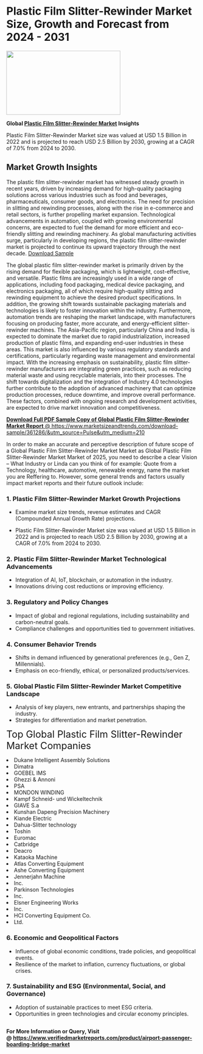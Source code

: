 <H1>Plastic Film Slitter-Rewinder Market Size, Growth and Forecast from 2024 - 2031</H1><img class="aligncenter size-medium wp-image-584254" src="https://thirdeyenews.in/wp-content/uploads/2024/09/Global-Market-Research-300x168.jpeg" alt="" width="300" height="168" /><p><strong>Global&nbsp;<a href="https://www.marketsizeandtrends.com/download-sample/361286/&amp;utm_source=Pulse&amp;utm_medium=210">Plastic Film Slitter-Rewinder Market</a> Insights</strong></p><p>Plastic Film Slitter-Rewinder Market size was valued at USD 1.5 Billion in 2022 and is projected to reach USD 2.5 Billion by 2030, growing at a CAGR of 7.0% from 2024 to 2030.</p><p><h2>Market Growth Insights</h2> <p>The plastic film slitter-rewinder market has witnessed steady growth in recent years, driven by increasing demand for high-quality packaging solutions across various industries such as food and beverages, pharmaceuticals, consumer goods, and electronics. The need for precision in slitting and rewinding processes, along with the rise in e-commerce and retail sectors, is further propelling market expansion. Technological advancements in automation, coupled with growing environmental concerns, are expected to fuel the demand for more efficient and eco-friendly slitting and rewinding machinery. As global manufacturing activities surge, particularly in developing regions, the plastic film slitter-rewinder market is projected to continue its upward trajectory through the next decade. <a href="#">Download Sample</a></p> <p>The global plastic film slitter-rewinder market is primarily driven by the rising demand for flexible packaging, which is lightweight, cost-effective, and versatile. Plastic films are increasingly used in a wide range of applications, including food packaging, medical device packaging, and electronics packaging, all of which require high-quality slitting and rewinding equipment to achieve the desired product specifications. In addition, the growing shift towards sustainable packaging materials and technologies is likely to foster innovation within the industry. Furthermore, automation trends are reshaping the market landscape, with manufacturers focusing on producing faster, more accurate, and energy-efficient slitter-rewinder machines. The Asia-Pacific region, particularly China and India, is expected to dominate the market due to rapid industrialization, increased production of plastic films, and expanding end-user industries in these areas. This market is also influenced by various regulatory standards and certifications, particularly regarding waste management and environmental impact. With the increasing emphasis on sustainability, plastic film slitter-rewinder manufacturers are integrating green practices, such as reducing material waste and using recyclable materials, into their processes. The shift towards digitalization and the integration of Industry 4.0 technologies further contribute to the adoption of advanced machinery that can optimize production processes, reduce downtime, and improve overall performance. These factors, combined with ongoing research and development activities, are expected to drive market innovation and competitiveness. <p><a href="#"></p><p><span class=""><strong>Download Full PDF Sample Copy of Global Plastic Film Slitter-Rewinder Market Report</strong> @ <a href="https://www.marketsizeandtrends.com/download-sample/361286/&amp;utm_source=Pulse&amp;utm_medium=210" target="_blank">https://www.marketsizeandtrends.com/download-sample/361286/&amp;utm_source=Pulse&amp;utm_medium=210</a></span></p><p>In order to make an accurate and perceptive description of future scope of a Global&nbsp;Plastic Film Slitter-Rewinder Market Market as Global&nbsp;Plastic Film Slitter-Rewinder Market Market of 2025, you need to describe a clear Vision &ndash; What Industry or Linda can you think of for example: Quote from a Technology, healthcare, automotive, renewable energy, name the market you are Reffering to. However, some general trends and factors usually impact market reports and their future outlook include:</p><h3>1.&nbsp;<strong>Plastic Film Slitter-Rewinder Market Growth Projections</strong></h3><ul><li>Examine market size trends, revenue estimates and CAGR (Compounded Annual Growth Rate) projections.</li><li><p>Plastic Film Slitter-Rewinder Market size was valued at USD 1.5 Billion in 2022 and is projected to reach USD 2.5 Billion by 2030, growing at a CAGR of 7.0% from 2024 to 2030.</p></li></ul><h3>2.&nbsp;<strong>Plastic Film Slitter-Rewinder Market Technological Advancements</strong></h3><ul><li>Integration of AI, IoT, blockchain, or automation in the industry.</li><li>Innovations driving cost reductions or improving efficiency.</li></ul><h3>3.&nbsp;<strong>Regulatory and Policy Changes</strong></h3><ul><li>Impact of global and regional regulations, including sustainability and carbon-neutral goals.</li><li>Compliance challenges and opportunities tied to government initiatives.</li></ul><h3>4.&nbsp;<strong>Consumer Behavior Trends</strong></h3><ul><li>Shifts in demand influenced by generational preferences (e.g., Gen Z, Millennials).</li><li>Emphasis on eco-friendly, ethical, or personalized products/services.</li></ul><h3>5.&nbsp;<strong>Global Plastic Film Slitter-Rewinder Market Competitive Landscape</strong></h3><ul><li>Analysis of key players, new entrants, and partnerships shaping the industry.</li><li>Strategies for differentiation and market penetration.</li></ul><p data-pm-slice="1 1 []"><span style="color: inherit; font-family: inherit; font-size: 25px;">Top Global Plastic Film Slitter-Rewinder Market Companies</span></p><div class="" data-test-id=""><p><li>Dukane Intelligent Assembly Solutions</li><li> Dimatra</li><li> GOEBEL IMS</li><li> Ghezzi & Annoni</li><li> PSA</li><li> MONDON WINDING</li><li> Kampf Schneid- und Wickeltechnik</li><li> GIAVE S.a</li><li> Kunshan Dapeng Precision Machinery</li><li> Kiande Electric</li><li> Dahua-Slitter technology</li><li> Toshin</li><li> Euromac</li><li> Catbridge</li><li> Deacro</li><li> Kataoka Machine</li><li> Atlas Converting Equipment</li><li> Ashe Converting Equipment</li><li> Jennerjahn Machine</li><li> Inc.</li><li> Parkinson Technologies</li><li> Inc.</li><li> Elsner Engineering Works</li><li> Inc.</li><li> HCI Converting Equipment Co.</li><li> Ltd.</li></p></div><h3>6.&nbsp;<strong>Economic and Geopolitical Factors</strong></h3><ul><li>Influence of global economic conditions, trade policies, and geopolitical events.</li><li>Resilience of the market to inflation, currency fluctuations, or global crises.</li></ul><h3>7.&nbsp;<strong>Sustainability and ESG (Environmental, Social, and Governance)</strong></h3><ul><li>Adoption of sustainable practices to meet ESG criteria.</li><li>Opportunities in green technologies and circular economy principles.</li></ul><h2><strong style="font-size: 14px;">For More Information or Query, Visit @&nbsp;</strong><a style="background-color: #ffffff; font-size: 14px;" href="https://www.marketsizeandtrends.com/report/plastic-film-slitter-rewinder-market/" target="_blank">https://www.verifiedmarketreports.com/product/airport-passenger-boarding-bridge-market</a></h2>
